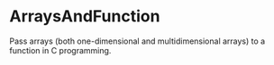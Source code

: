 # ArraysAndFunction
Pass arrays (both one-dimensional and multidimensional arrays) to a function in C programming.
